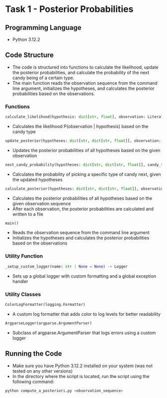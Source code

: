# Task 1 - Posterior Probabilities

## Programming Language

- Python 3.12.2

## Code Structure

- The code is structured into functions to calculate the likelihood, update the posterior probabilities, and calculate the probability of the next candy being of a certain type.
- The main function reads the observation sequence from the command line argument, initializes the hypotheses, and calculates the posterior probabilities based on the observations.

### Functions

```python
calculate_likelihood(hypothesis: dict[str, float], observation: Literal["C", "L"]) -> float
```

- Calculates the likelihood P(observation | hypothesis) based on the candy type

```python
update_posterior(hypotheses: dict[str, dict[str, float]], observation: Literal["C", "L"]) -> None
```

- Updates the posterior probabilities of all hypotheses based on the given observation

```python
next_candy_probability(hypotheses: dict[str, dict[str, float]], candy_type: Literal["cherry", "lime"]) -> float | Literal[0]
```

- Calculates the probability of picking a specific type of candy next, given the updated hypotheses

```python
calculate_posterior(hypotheses: dict[str, dict[str, float]], observations: str) -> None
```

- Calculates the posterior probabilities of all hypotheses based on the given observation sequence
- After each observation, the posterior probabilities are calculated and written to a file

```python
main()
```

- Reads the observation sequence from the command line argument
- Initializes the hypotheses and calculates the posterior probabilities based on the observations

### Utility Function

```python
_setup_custom_logger(name: str | None = None) -> Logger
```

- Sets up a global logger with custom formatting and a global exception handler

### Utility Classes

```python
ColorLogFormatter(logging.Formatter)
```

- A custom log formatter that adds color to log levels for better readability

```python
ArgparseLogger(argparse.ArgumentParser)
```

- Subclass of argparse.ArgumentParser that logs errors using a custom logger

## Running the Code

- Make sure you have Python 3.12.2 installed on your system (was not tested on any other versions)
- In the directory where the script is located, run the script using the following command:

```bash
python compute_a_posteriori.py <observation_sequence>
```
